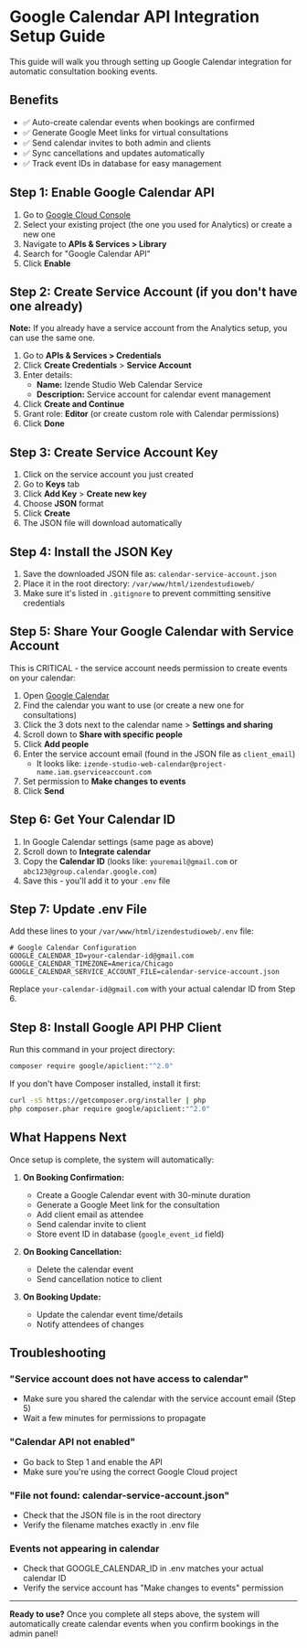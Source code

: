 # Google Calendar API Integration Setup Guide

This guide will walk you through setting up Google Calendar integration for automatic consultation booking events.

## Benefits

- ✅ Auto-create calendar events when bookings are confirmed
- ✅ Generate Google Meet links for virtual consultations
- ✅ Send calendar invites to both admin and clients
- ✅ Sync cancellations and updates automatically
- ✅ Track event IDs in database for easy management

## Step 1: Enable Google Calendar API

1. Go to [Google Cloud Console](https://console.cloud.google.com/)
2. Select your existing project (the one you used for Analytics) or create a new one
3. Navigate to **APIs & Services > Library**
4. Search for "Google Calendar API"
5. Click **Enable**

## Step 2: Create Service Account (if you don't have one already)

**Note:** If you already have a service account from the Analytics setup, you can use the same one.

1. Go to **APIs & Services > Credentials**
2. Click **Create Credentials** > **Service Account**
3. Enter details:
   - **Name:** Izende Studio Web Calendar Service
   - **Description:** Service account for calendar event management
4. Click **Create and Continue**
5. Grant role: **Editor** (or create custom role with Calendar permissions)
6. Click **Done**

## Step 3: Create Service Account Key

1. Click on the service account you just created
2. Go to **Keys** tab
3. Click **Add Key** > **Create new key**
4. Choose **JSON** format
5. Click **Create**
6. The JSON file will download automatically

## Step 4: Install the JSON Key

1. Save the downloaded JSON file as: `calendar-service-account.json`
2. Place it in the root directory: `/var/www/html/izendestudioweb/`
3. Make sure it's listed in `.gitignore` to prevent committing sensitive credentials

## Step 5: Share Your Google Calendar with Service Account

This is CRITICAL - the service account needs permission to create events on your calendar:

1. Open [Google Calendar](https://calendar.google.com/)
2. Find the calendar you want to use (or create a new one for consultations)
3. Click the 3 dots next to the calendar name > **Settings and sharing**
4. Scroll down to **Share with specific people**
5. Click **Add people**
6. Enter the service account email (found in the JSON file as `client_email`)
   - It looks like: `izende-studio-web-calendar@project-name.iam.gserviceaccount.com`
7. Set permission to **Make changes to events**
8. Click **Send**

## Step 6: Get Your Calendar ID

1. In Google Calendar settings (same page as above)
2. Scroll down to **Integrate calendar**
3. Copy the **Calendar ID** (looks like: `youremail@gmail.com` or `abc123@group.calendar.google.com`)
4. Save this - you'll add it to your `.env` file

## Step 7: Update .env File

Add these lines to your `/var/www/html/izendestudioweb/.env` file:

```env
# Google Calendar Configuration
GOOGLE_CALENDAR_ID=your-calendar-id@gmail.com
GOOGLE_CALENDAR_TIMEZONE=America/Chicago
GOOGLE_CALENDAR_SERVICE_ACCOUNT_FILE=calendar-service-account.json
```

Replace `your-calendar-id@gmail.com` with your actual calendar ID from Step 6.

## Step 8: Install Google API PHP Client

Run this command in your project directory:

```bash
composer require google/apiclient:"^2.0"
```

If you don't have Composer installed, install it first:

```bash
curl -sS https://getcomposer.org/installer | php
php composer.phar require google/apiclient:"^2.0"
```

## What Happens Next

Once setup is complete, the system will automatically:

1. **On Booking Confirmation:**
   - Create a Google Calendar event with 30-minute duration
   - Generate a Google Meet link for the consultation
   - Add client email as attendee
   - Send calendar invite to client
   - Store event ID in database (`google_event_id` field)

2. **On Booking Cancellation:**
   - Delete the calendar event
   - Send cancellation notice to client

3. **On Booking Update:**
   - Update the calendar event time/details
   - Notify attendees of changes

## Troubleshooting

### "Service account does not have access to calendar"
- Make sure you shared the calendar with the service account email (Step 5)
- Wait a few minutes for permissions to propagate

### "Calendar API not enabled"
- Go back to Step 1 and enable the API
- Make sure you're using the correct Google Cloud project

### "File not found: calendar-service-account.json"
- Check that the JSON file is in the root directory
- Verify the filename matches exactly in .env file

### Events not appearing in calendar
- Check that GOOGLE_CALENDAR_ID in .env matches your actual calendar ID
- Verify the service account has "Make changes to events" permission

---

**Ready to use?** Once you complete all steps above, the system will automatically create calendar events when you confirm bookings in the admin panel!
